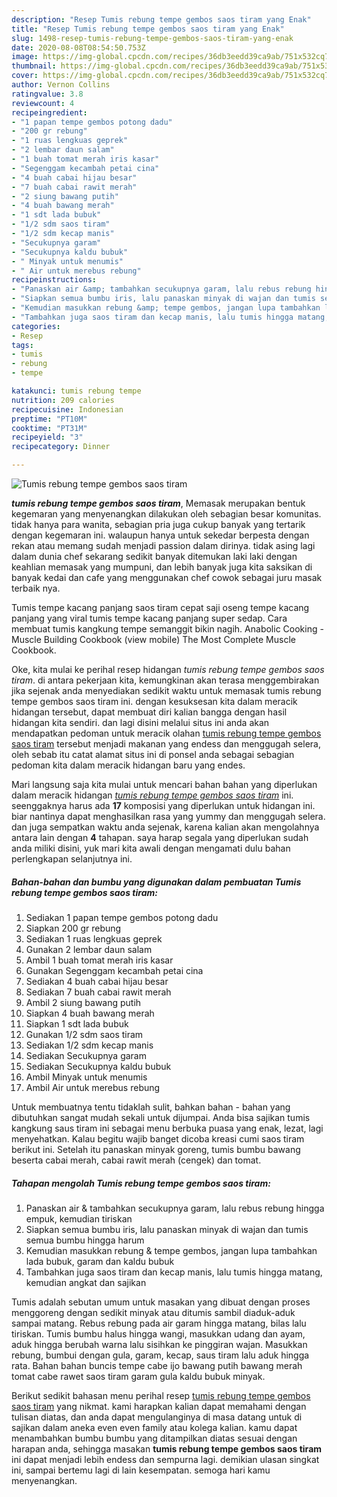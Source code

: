 ```yaml
---
description: "Resep Tumis rebung tempe gembos saos tiram yang Enak"
title: "Resep Tumis rebung tempe gembos saos tiram yang Enak"
slug: 1498-resep-tumis-rebung-tempe-gembos-saos-tiram-yang-enak
date: 2020-08-08T08:54:50.753Z
image: https://img-global.cpcdn.com/recipes/36db3eedd39ca9ab/751x532cq70/tumis-rebung-tempe-gembos-saos-tiram-foto-resep-utama.jpg
thumbnail: https://img-global.cpcdn.com/recipes/36db3eedd39ca9ab/751x532cq70/tumis-rebung-tempe-gembos-saos-tiram-foto-resep-utama.jpg
cover: https://img-global.cpcdn.com/recipes/36db3eedd39ca9ab/751x532cq70/tumis-rebung-tempe-gembos-saos-tiram-foto-resep-utama.jpg
author: Vernon Collins
ratingvalue: 3.8
reviewcount: 4
recipeingredient:
- "1 papan tempe gembos potong dadu"
- "200 gr rebung"
- "1 ruas lengkuas geprek"
- "2 lembar daun salam"
- "1 buah tomat merah iris kasar"
- "Segenggam kecambah petai cina"
- "4 buah cabai hijau besar"
- "7 buah cabai rawit merah"
- "2 siung bawang putih"
- "4 buah bawang merah"
- "1 sdt lada bubuk"
- "1/2 sdm saos tiram"
- "1/2 sdm kecap manis"
- "Secukupnya garam"
- "Secukupnya kaldu bubuk"
- " Minyak untuk menumis"
- " Air untuk merebus rebung"
recipeinstructions:
- "Panaskan air &amp; tambahkan secukupnya garam, lalu rebus rebung hingga empuk, kemudian tiriskan"
- "Siapkan semua bumbu iris, lalu panaskan minyak di wajan dan tumis semua bumbu hingga harum"
- "Kemudian masukkan rebung &amp; tempe gembos, jangan lupa tambahkan lada bubuk, garam dan kaldu bubuk"
- "Tambahkan juga saos tiram dan kecap manis, lalu tumis hingga matang, kemudian angkat dan sajikan"
categories:
- Resep
tags:
- tumis
- rebung
- tempe

katakunci: tumis rebung tempe 
nutrition: 209 calories
recipecuisine: Indonesian
preptime: "PT10M"
cooktime: "PT31M"
recipeyield: "3"
recipecategory: Dinner

---
```



![Tumis rebung tempe gembos saos tiram](https://img-global.cpcdn.com/recipes/36db3eedd39ca9ab/751x532cq70/tumis-rebung-tempe-gembos-saos-tiram-foto-resep-utama.jpg)

<b><i>tumis rebung tempe gembos saos tiram</i></b>, Memasak merupakan bentuk kegemaran yang menyenangkan dilakukan oleh sebagian besar komunitas. tidak hanya para wanita, sebagian pria juga cukup banyak yang tertarik dengan kegemaran ini. walaupun hanya untuk sekedar berpesta dengan rekan atau memang sudah menjadi passion dalam dirinya. tidak asing lagi dalam dunia chef sekarang sedikit banyak ditemukan laki laki dengan keahlian memasak yang mumpuni, dan lebih banyak juga kita saksikan di banyak kedai dan cafe yang menggunakan chef cowok sebagai juru masak terbaik nya.

Tumis tempe kacang panjang saos tiram cepat saji oseng tempe kacang panjang yang viral tumis tempe kacang panjang super sedap. Cara membuat tumis kangkung tempe semanggit bikin nagih. Anabolic Cooking - Muscle Building Cookbook (view mobile) The Most Complete Muscle Cookbook.

Oke, kita mulai ke perihal resep hidangan <i>tumis rebung tempe gembos saos tiram</i>. di antara pekerjaan kita, kemungkinan akan terasa menggembirakan jika sejenak anda menyediakan sedikit waktu untuk memasak tumis rebung tempe gembos saos tiram ini. dengan kesuksesan kita dalam meracik hidangan tersebut, dapat membuat diri kalian bangga dengan hasil hidangan kita sendiri. dan lagi disini melalui situs ini anda akan mendapatkan pedoman untuk meracik olahan <u>tumis rebung tempe gembos saos tiram</u> tersebut menjadi makanan yang endess dan menggugah selera, oleh sebab itu catat alamat situs ini di ponsel anda sebagai sebagian pedoman kita dalam meracik hidangan baru yang endes.


Mari langsung saja kita mulai untuk mencari bahan bahan yang diperlukan dalam meracik hidangan <u><i>tumis rebung tempe gembos saos tiram</i></u> ini. seenggaknya harus ada <b>17</b> komposisi yang diperlukan untuk hidangan ini. biar nantinya dapat menghasilkan rasa yang yummy dan menggugah selera. dan juga sempatkan waktu anda sejenak, karena kalian akan mengolahnya antara lain dengan <b>4</b> tahapan. saya harap segala yang diperlukan sudah anda miliki disini, yuk mari kita awali dengan mengamati dulu bahan perlengkapan selanjutnya ini.

<!--inarticleads1-->

##### Bahan-bahan dan bumbu yang digunakan dalam pembuatan Tumis rebung tempe gembos saos tiram:

1. Sediakan 1 papan tempe gembos potong dadu
1. Siapkan 200 gr rebung
1. Sediakan 1 ruas lengkuas geprek
1. Gunakan 2 lembar daun salam
1. Ambil 1 buah tomat merah iris kasar
1. Gunakan Segenggam kecambah petai cina
1. Sediakan 4 buah cabai hijau besar
1. Sediakan 7 buah cabai rawit merah
1. Ambil 2 siung bawang putih
1. Siapkan 4 buah bawang merah
1. Siapkan 1 sdt lada bubuk
1. Gunakan 1/2 sdm saos tiram
1. Sediakan 1/2 sdm kecap manis
1. Sediakan Secukupnya garam
1. Sediakan Secukupnya kaldu bubuk
1. Ambil  Minyak untuk menumis
1. Ambil  Air untuk merebus rebung


Untuk membuatnya tentu tidaklah sulit, bahkan bahan - bahan yang dibutuhkan sangat mudah sekali untuk dijumpai. Anda bisa sajikan tumis kangkung saus tiram ini sebagai menu berbuka puasa yang enak, lezat, lagi menyehatkan. Kalau begitu wajib banget dicoba kreasi cumi saos tiram berikut ini. Setelah itu panaskan minyak goreng, tumis bumbu bawang beserta cabai merah, cabai rawit merah (cengek) dan tomat. 

<!--inarticleads2-->

##### Tahapan mengolah Tumis rebung tempe gembos saos tiram:

1. Panaskan air &amp; tambahkan secukupnya garam, lalu rebus rebung hingga empuk, kemudian tiriskan
1. Siapkan semua bumbu iris, lalu panaskan minyak di wajan dan tumis semua bumbu hingga harum
1. Kemudian masukkan rebung &amp; tempe gembos, jangan lupa tambahkan lada bubuk, garam dan kaldu bubuk
1. Tambahkan juga saos tiram dan kecap manis, lalu tumis hingga matang, kemudian angkat dan sajikan


Tumis adalah sebutan umum untuk masakan yang dibuat dengan proses menggoreng dengan sedikit minyak atau ditumis sambil diaduk-aduk sampai matang. Rebus rebung pada air garam hingga matang, bilas lalu tiriskan. Tumis bumbu halus hingga wangi, masukkan udang dan ayam, aduk hingga berubah warna lalu sisihkan ke pinggiran wajan. Masukkan rebung, bumbui dengan gula, garam, kecap, saus tiram lalu aduk hingga rata. Bahan bahan buncis tempe cabe ijo bawang putih bawang merah tomat cabe rawet saos tiram garam gula kaldu bubuk minyak. 

Berikut sedikit bahasan menu perihal resep <u>tumis rebung tempe gembos saos tiram</u> yang nikmat. kami harapkan kalian dapat memahami dengan tulisan diatas, dan anda dapat mengulanginya di masa datang untuk di sajikan dalam aneka even even family atau kolega kalian. kamu dapat menambahkan bumbu bumbu yang ditampilkan diatas sesuai dengan harapan anda, sehingga masakan <b>tumis rebung tempe gembos saos tiram</b> ini dapat menjadi lebih endess dan sempurna lagi. demikian ulasan singkat ini, sampai bertemu lagi di lain kesempatan. semoga hari kamu menyenangkan.

